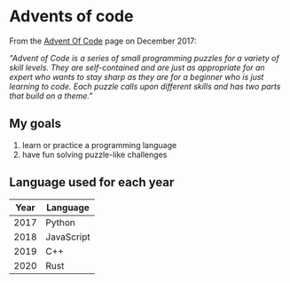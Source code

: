 # Advents of code

From the [Advent Of Code](https://adventofcode.com/about) page on December 2017:


*"Advent of Code is a series of small programming puzzles for a variety of skill levels. They are self-contained and are just as appropriate for an expert who wants to stay sharp as they are for a beginner who is just learning to code. Each puzzle calls upon different skills and has two parts that build on a theme."*


## My goals

1. learn or practice a programming language
2. have fun solving puzzle-like challenges


## Language used for each year

|  Year  |  Language    |
|--------|--------------|
|  2017  |   Python     |
|  2018  |   JavaScript |
|  2019  |   C++        |
|  2020  |   Rust       |
